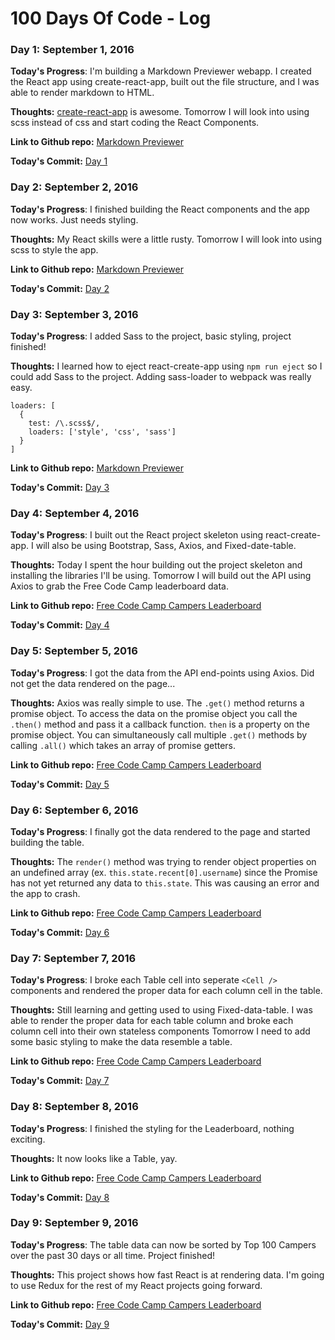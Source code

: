# 100 Days Of Code - Log

### Day 1: September 1, 2016

**Today's Progress**: I'm building a Markdown Previewer webapp. I created the React app using create-react-app, built out the file structure, and I was able to render markdown to HTML.

**Thoughts:** [create-react-app](https://github.com/facebookincubator/create-react-app) is awesome. Tomorrow I will look into using scss instead of css and start coding the React Components.

**Link to Github repo:** [Markdown Previewer](https://github.com/sgroff04/markdown-previewer)

**Today's Commit:** [Day 1](https://github.com/sgroff04/markdown-previewer/commit/3075994b6531f98777e65d6acac765e3b4cb5d33?diff=split)

### Day 2: September 2, 2016

**Today's Progress**: I finished building the React components and the app now works. Just needs styling.

**Thoughts:** My React skills were a little rusty. Tomorrow I will look into using scss to style the app.

**Link to Github repo:** [Markdown Previewer](https://github.com/sgroff04/markdown-previewer)

**Today's Commit:** [Day 2](https://github.com/sgroff04/markdown-previewer/commit/9b23c39b73660b3f3fb57d2fdb8e7d43a7eb6a04)

### Day 3: September 3, 2016

**Today's Progress**: I added Sass to the project, basic styling, project finished!

**Thoughts:** I learned how to eject react-create-app using ```npm run eject``` so I could add Sass to the project. Adding sass-loader to webpack was really easy.
```
loaders: [
  {
    test: /\.scss$/,
    loaders: ['style', 'css', 'sass']
  }
]
```

**Link to Github repo:** [Markdown Previewer](https://github.com/sgroff04/markdown-previewer)

**Today's Commit:** [Day 3](https://github.com/sgroff04/markdown-previewer/commit/e8e6ac77e3044b8c0bb1585c4ff063e154219d42)

### Day 4: September 4, 2016

**Today's Progress**: I built out the React project skeleton using react-create-app. I will also be using Bootstrap, Sass, Axios, and Fixed-date-table.

**Thoughts:** Today I spent the hour building out the project skeleton and installing the libraries I'll be using. Tomorrow I will build out the API using Axios to grab the Free Code Camp leaderboard data.

**Link to Github repo:** [Free Code Camp Campers Leaderboard](https://github.com/sgroff04/FCC-Leaderboard)

**Today's Commit:** [Day 4](https://github.com/sgroff04/FCC-Leaderboard/commit/b5f00675cc2a6d7f2d5414387825c0b5ddb468ed)

### Day 5: September 5, 2016

**Today's Progress**: I got the data from the API end-points using Axios. Did not get the data rendered on the page...

**Thoughts:** Axios was really simple to use. The `.get()` method returns a promise object. To access the data on the promise object you call the `.then()` method and pass it a callback function. `then` is a property on the promise object. You can simultaneously call multiple `.get()` methods by calling `.all()` which takes an array of promise getters.  

**Link to Github repo:** [Free Code Camp Campers Leaderboard](https://github.com/sgroff04/FCC-Leaderboard)

**Today's Commit:** [Day 5](https://github.com/sgroff04/FCC-Leaderboard/commit/be37494b5699e4c008115e8c60b293df69c0408a)

### Day 6: September 6, 2016

**Today's Progress**: I finally got the data rendered to the page and started building the table.

**Thoughts:** The `render()` method was trying to render object properties on an undefined array (ex. `this.state.recent[0].username`) since the Promise has not yet returned any data to `this.state`. This was causing an error and the app to crash.

**Link to Github repo:** [Free Code Camp Campers Leaderboard](https://github.com/sgroff04/FCC-Leaderboard)

**Today's Commit:** [Day 6](https://github.com/sgroff04/FCC-Leaderboard/commit/d55f8639347203b0ee2b323bd1855876cad88fd6)

### Day 7: September 7, 2016

**Today's Progress**: I broke each Table cell into seperate `<Cell />` components and rendered the proper data for each column cell in the table.

**Thoughts:** Still learning and getting used to using Fixed-data-table. I was able to render the proper data for each table column and broke each column cell into their own stateless components Tomorrow I need to add some basic styling to make the data resemble a table.

**Link to Github repo:** [Free Code Camp Campers Leaderboard](https://github.com/sgroff04/FCC-Leaderboard)

**Today's Commit:** [Day 7](https://github.com/sgroff04/FCC-Leaderboard/commit/a33202c08e13b74cbdf5bc6616717d855b7d5406)

### Day 8: September 8, 2016

**Today's Progress**: I finished the styling for the Leaderboard, nothing exciting.

**Thoughts:** It now looks like a Table, yay.

**Link to Github repo:** [Free Code Camp Campers Leaderboard](https://github.com/sgroff04/FCC-Leaderboard)

**Today's Commit:** [Day 8](https://github.com/sgroff04/FCC-Leaderboard/commit/46d3601a17e738d7a70f3e0578886fee5010b270)

### Day 9: September 9, 2016

**Today's Progress**: The table data can now be sorted by Top 100 Campers over the past 30 days or all time. Project finished!

**Thoughts:**  This project shows how fast React is at rendering data. I'm going to use Redux for the rest of my React projects going forward.

**Link to Github repo:** [Free Code Camp Campers Leaderboard](https://github.com/sgroff04/FCC-Leaderboard)

**Today's Commit:** [Day 9](https://github.com/sgroff04/FCC-Leaderboard/commit/2294bff766cf9523519e45bdae0e35e171d258cb)